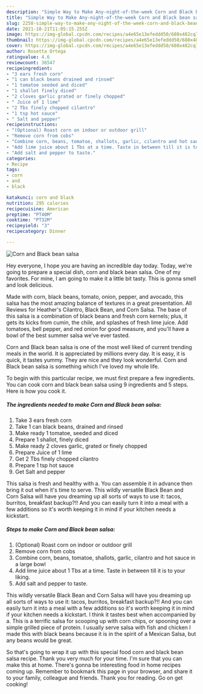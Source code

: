```yaml
---
description: "Simple Way to Make Any-night-of-the-week Corn and Black bean salsa"
title: "Simple Way to Make Any-night-of-the-week Corn and Black bean salsa"
slug: 2258-simple-way-to-make-any-night-of-the-week-corn-and-black-bean-salsa
date: 2021-10-21T11:05:15.255Z
image: https://img-global.cpcdn.com/recipes/a4e65e13efeddd50/680x482cq70/corn-and-black-bean-salsa-recipe-main-photo.jpg
thumbnail: https://img-global.cpcdn.com/recipes/a4e65e13efeddd50/680x482cq70/corn-and-black-bean-salsa-recipe-main-photo.jpg
cover: https://img-global.cpcdn.com/recipes/a4e65e13efeddd50/680x482cq70/corn-and-black-bean-salsa-recipe-main-photo.jpg
author: Rosetta Ortega
ratingvalue: 4.6
reviewcount: 36547
recipeingredient:
- "3 ears fresh corn"
- "1 can black beans drained and rinsed"
- "1 tomatoe seeded and diced"
- "1 shallot finely diced"
- "2 cloves garlic grated or finely chopped"
- " Juice of 1 lime"
- "2 Tbs finely chopped cilantro"
- "1 tsp hot sauce"
- " Salt and pepper"
recipeinstructions:
- "(Optional) Roast corn on indoor or outdoor grill"
- "Remove corn from cobs"
- "Combine corn, beans, tomatoe, shallots, garlic, cilantro and hot sauce in a large bowl"
- "Add lime juice about 1 Tbs at a time. Taste in between till it is to your liking."
- "Add salt and pepper to taste."
categories:
- Recipe
tags:
- corn
- and
- black

katakunci: corn and black 
nutrition: 295 calories
recipecuisine: American
preptime: "PT40M"
cooktime: "PT32M"
recipeyield: "3"
recipecategory: Dinner

---
```



![Corn and Black bean salsa](https://img-global.cpcdn.com/recipes/a4e65e13efeddd50/680x482cq70/corn-and-black-bean-salsa-recipe-main-photo.jpg)

Hey everyone, I hope you are having an incredible day today. Today, we're going to prepare a special dish, corn and black bean salsa. One of my favorites. For mine, I am going to make it a little bit tasty. This is gonna smell and look delicious.

Made with corn, black beans, tomato, onion, pepper, and avocado, this salsa has the most amazing balance of textures in a great presentation. All Reviews for Heather's Cilantro, Black Bean, and Corn Salsa. The base of this salsa is a combination of black beans and fresh corn kernels; plus, it gets its kicks from cumin, the chile, and splashes of fresh lime juice. Add tomatoes, bell pepper, and red onion for good measure, and you'll have a bowl of the best summer salsa we've ever tasted.

Corn and Black bean salsa is one of the most well liked of current trending meals in the world. It is appreciated by millions every day. It is easy, it is quick, it tastes yummy. They are nice and they look wonderful. Corn and Black bean salsa is something which I've loved my whole life.


To begin with this particular recipe, we must first prepare a few ingredients. You can cook corn and black bean salsa using 9 ingredients and 5 steps. Here is how you cook it.

<!--inarticleads1-->

##### The ingredients needed to make Corn and Black bean salsa:

1. Take 3 ears fresh corn
1. Take 1 can black beans, drained and rinsed
1. Make ready 1 tomatoe, seeded and diced
1. Prepare 1 shallot, finely diced
1. Make ready 2 cloves garlic, grated or finely chopped
1. Prepare  Juice of 1 lime
1. Get 2 Tbs finely chopped cilantro
1. Prepare 1 tsp hot sauce
1. Get  Salt and pepper


This salsa is fresh and healthy with a. You can assemble it in advance then bring it out when it's time to serve. This wildly versatile Black Bean and Corn Salsa will have you dreaming up all sorts of ways to use it: tacos, burritos, breakfast backup?!! And you can easily turn it into a meal with a few additions so it's worth keeping it in mind if your kitchen needs a kickstart. 

<!--inarticleads2-->

##### Steps to make Corn and Black bean salsa:

1. (Optional) Roast corn on indoor or outdoor grill
1. Remove corn from cobs
1. Combine corn, beans, tomatoe, shallots, garlic, cilantro and hot sauce in a large bowl
1. Add lime juice about 1 Tbs at a time. Taste in between till it is to your liking.
1. Add salt and pepper to taste.


This wildly versatile Black Bean and Corn Salsa will have you dreaming up all sorts of ways to use it: tacos, burritos, breakfast backup?!! And you can easily turn it into a meal with a few additions so it's worth keeping it in mind if your kitchen needs a kickstart. I think it tastes best when accompanied by a. This is a terrific salsa for scooping up with corn chips, or spooning over a simple grilled piece of protein. I usually serve salsa with fish and chicken I made this with black beans because it is in the spirit of a Mexican Salsa, but any beans would be great. 

So that's going to wrap it up with this special food corn and black bean salsa recipe. Thank you very much for your time. I'm sure that you can make this at home. There's gonna be interesting food in home recipes coming up. Remember to bookmark this page in your browser, and share it to your family, colleague and friends. Thank you for reading. Go on get cooking!
